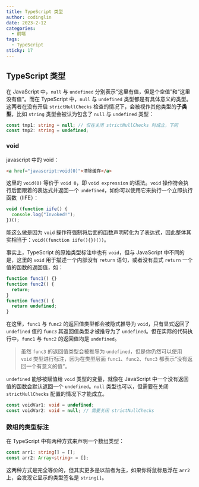 ```yaml
---
title: TypeScript 类型
author: codinglin
date: 2023-2-12
categories:
  - 前端
tags:
  - TypeScript
sticky: 17
---
```


## TypeScript 类型

在 JavaScript 中，`null` 与 `undefined` 分别表示“这里有值，但是个空值”和“这里没有值”。而在 TypeScript 中，`null` 与 `undefined` 类型都是有具体意义的类型。这两者在没有开启 `strictNullChecks` 检查的情况下，会被视作其他类型的**子类型**，比如 `string` 类型会被认为包含了 `null` 与 `undefined` 类型：

```ts
const tmp1: string = null; // 仅在关闭 strictNullChecks 时成立，下同
const tmp2: string = undefined;
```

### void

javascript 中的 void：

```html
<a href="javascript:void(0)">清除缓存</a>
```

这里的 `void(0)` 等价于 `void 0`，即 `void expression` 的语法。`void` 操作符会执行后面跟着的表达式并返回一个 `undefined`，如你可以使用它来执行一个立即执行函数（IIFE）：

```js
void (function iife() {
  console.log("Invoked!");
})();
```

能这么做是因为 `void` 操作符强制将后面的函数声明转化为了表达式，因此整体其实相当于：`void((function iife(){})())`。

事实上，TypeScript 的原始类型标注中也有 `void`，但与 JavaScript 中不同的是，这里的 `void` 用于描述一个内部没有 `return` 语句，或者没有显式 `return` 一个值的函数的返回值，如：

```ts
function func1() {}
function func2() {
  return;
}
function func3() {
  return undefined;
}
```

在这里，`func1` 与 `func2` 的返回值类型都会被隐式推导为 `void`，只有显式返回了 `undefined` 值的 `func3` 其返回值类型才被推导为了 `undefined`。但在实际的代码执行中，`func1` 与 `func2` 的返回值均是 `undefined`。

> 虽然 `func3` 的返回值类型会被推导为 `undefined`，但是你仍然可以使用 `void` 类型进行标注，因为在类型层面 `func1`、`func2`、`func3` 都表示“没有返回一个有意义的值”。

`undefined` 能够被赋值给 `void` 类型的变量，就像在 JavaScript 中一个没有返回值的函数会默认返回一个 `undefined`。`null` 类型也可以，但需要在关闭 `strictNullChecks` 配置的情况下才能成立。

```ts
const voidVar1: void = undefined;
const voidVar2: void = null; // 需要关闭 strictNullChecks
```

### 数组的类型标注

在 TypeScript 中有两种方式来声明一个数组类型：

```ts
const arr1: string[] = [];
const arr2: Array<string> = [];
```

这两种方式是完全等价的，但其实更多是以前者为主，如果你将鼠标悬浮在 `arr2` 上，会发现它显示的类型签名是 `string[]`。

